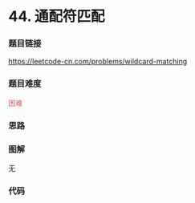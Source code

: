 # 44. 通配符匹配

### 题目链接

https://leetcode-cn.com/problems/wildcard-matching

### 题目难度

<font color=#D9534F>困难</font>

### 思路



### 图解

无

### 代码

```python
```